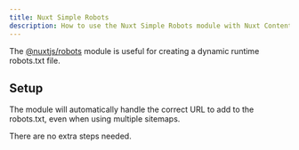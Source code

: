 ```yaml
---
title: Nuxt Simple Robots
description: How to use the Nuxt Simple Robots module with Nuxt Content.
---
```


The [@nuxtjs/robots](https://github.com/nuxt-modules/robots) module is useful for creating a dynamic runtime robots.txt file.

## Setup

The module will automatically handle the correct URL to add to the robots.txt, even when using
multiple sitemaps.

There are no extra steps needed.
